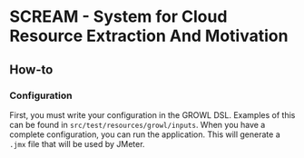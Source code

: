 # SCREAM - System for Cloud Resource Extraction And Motivation

## How-to
### Configuration
First, you must write your configuration in the GROWL DSL. Examples of this can be found in
`src/test/resources/growl/inputs`. When you have a complete configuration, you can run the application. This will
generate a `.jmx` file that will be used by JMeter.